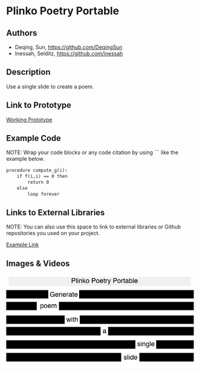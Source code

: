 # Plinko Poetry Portable


## Authors
- Deqing, Sun, https://github.com/DeqingSun
- Inessah, Selditz, https://github.com/inessah

## Description
Use a single slide to create a poem. 

## Link to Prototype

[Working Prototype](http://plinko-poetry.appspot.com "Plinko Poetry Portable")

## Example Code
NOTE: Wrap your code blocks or any code citation by using ``` like the example below.
```
procedure compute_g(i):
    if f(i,i) == 0 then
        return 0
    else
        loop forever
```
## Links to External Libraries
 NOTE: You can also use this space to link to external libraries or Github repositories you used on your project.

[Example Link](http://www.google.com "Example Link")

## Images & Videos

![Cover Image](project_images/cover.jpg?raw=true "Cover Image")

